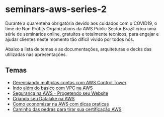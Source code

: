 # seminars-aws-series-2
Durante a quarentena obrigatória devido aos cuidados com o COVID19, o time de Non Profits Organizations da AWS Public Sector Brazil criou uma série de seminários online, gratuitos e totalmente tecnicos, para engajar e ajudar clientes neste momento tão dificil vivido por todos nós.

Abaixo a lista de temas e as documentações, arquiteturas e decks das utilizadas nas apresentações.


## Temas

- [Gerenciando multiplas contas com AWS Control Tower]()
- [Indo além do básico com VPC na AWS]()
- [Segurança na AWS - Progetendo seu Website]()
- [Criando seu Datalake na AWS](https://github.com/BRPSNPO/workshops/blob/master/analytics/readme.MD)
- [Como economizar na AWS com dicas praticas]()
- [Caminho das pedras para tirar sua certificação AWS]()
